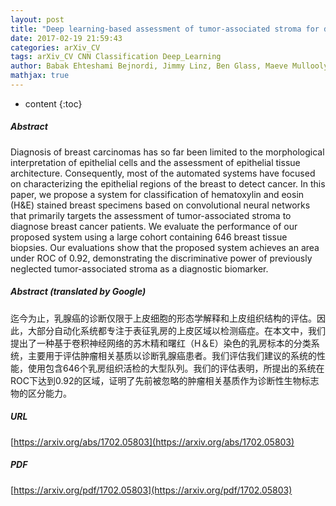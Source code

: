 ```yaml
---
layout: post
title: "Deep learning-based assessment of tumor-associated stroma for diagnosing breast cancer in histopathology images"
date: 2017-02-19 21:59:43
categories: arXiv_CV
tags: arXiv_CV CNN Classification Deep_Learning
author: Babak Ehteshami Bejnordi, Jimmy Linz, Ben Glass, Maeve Mullooly, Gretchen L Gierach, Mark E Sherman, Nico Karssemeijer, Jeroen van der Laak, Andrew H Beck
mathjax: true
---
```


* content
{:toc}

##### Abstract
Diagnosis of breast carcinomas has so far been limited to the morphological interpretation of epithelial cells and the assessment of epithelial tissue architecture. Consequently, most of the automated systems have focused on characterizing the epithelial regions of the breast to detect cancer. In this paper, we propose a system for classification of hematoxylin and eosin (H&E) stained breast specimens based on convolutional neural networks that primarily targets the assessment of tumor-associated stroma to diagnose breast cancer patients. We evaluate the performance of our proposed system using a large cohort containing 646 breast tissue biopsies. Our evaluations show that the proposed system achieves an area under ROC of 0.92, demonstrating the discriminative power of previously neglected tumor-associated stroma as a diagnostic biomarker.

##### Abstract (translated by Google)
迄今为止，乳腺癌的诊断仅限于上皮细胞的形态学解释和上皮组织结构的评估。因此，大部分自动化系统都专注于表征乳房的上皮区域以检测癌症。在本文中，我们提出了一种基于卷积神经网络的苏木精和曙红（H＆E）染色的乳房标本的分类系统，主要用于评估肿瘤相关基质以诊断乳腺癌患者。我们评估我们建议的系统的性能，使用包含646个乳房组织活检的大型队列。我们的评估表明，所提出的系统在ROC下达到0.92的区域，证明了先前被忽略的肿瘤相关基质作为诊断性生物标志物的区分能力。

##### URL
[https://arxiv.org/abs/1702.05803](https://arxiv.org/abs/1702.05803)

##### PDF
[https://arxiv.org/pdf/1702.05803](https://arxiv.org/pdf/1702.05803)

